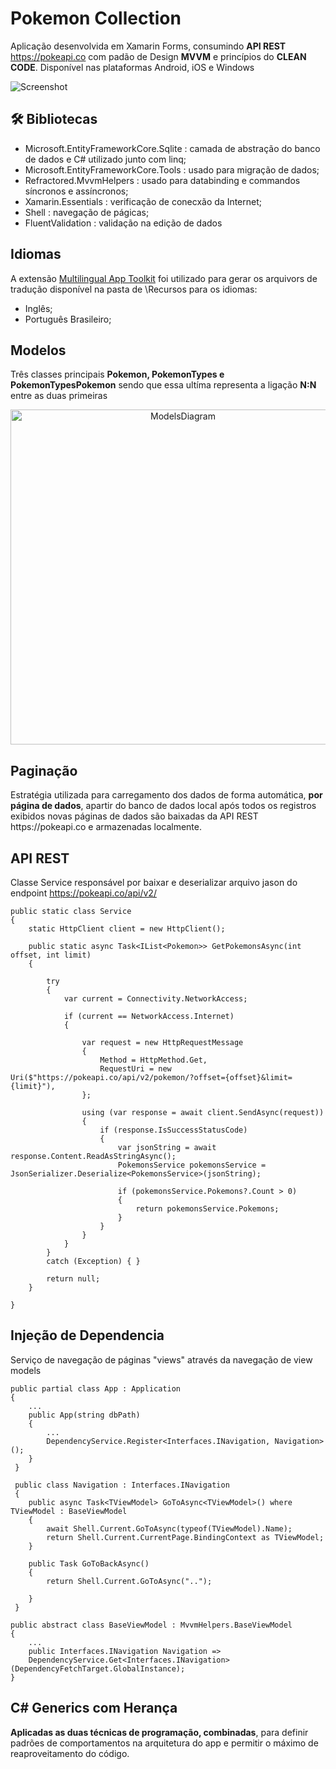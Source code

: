 # Pokemon Collection
Aplicação desenvolvida em Xamarin Forms, consumindo <b>API REST</b> https://pokeapi.co com padão de Design <b>MVVM</b> e princípios do <b>CLEAN CODE</b>. Disponível nas plataformas  Android, iOS e Windows

![Screenshot](https://user-images.githubusercontent.com/68563526/124325397-e591a880-db5a-11eb-8835-c9cdbb7651e4.png)

<h2>🛠 Bibliotecas</h2>

* Microsoft.EntityFrameworkCore.Sqlite : camada de abstração do banco de dados e C# utilizado junto com linq;
* Microsoft.EntityFrameworkCore.Tools : usado para migração de dados;
* Refractored.MvvmHelpers : usado para databinding e commandos síncronos e assíncronos;
* Xamarin.Essentials : verificação de conecxão da Internet;
* Shell : navegação de págicas;
* FluentValidation : validação na edição de dados

<h2>Idiomas</h2>

A extensão <a href="https://pt-br.reactjs.org/">Multilingual App Toolkit</a> foi utilizado para gerar os arquivors de tradução disponível na pasta de \Recursos para os idiomas:
* Inglês;
* Português Brasileiro;

<h2>Modelos</h2>
Três classes principais <b>Pokemon, PokemonTypes e PokemonTypesPokemon</b> sendo que essa ultíma representa a ligação <b>N:N</b> entre as duas primeiras

<p align="center"><img width="536" alt="ModelsDiagram" src="https://user-images.githubusercontent.com/68563526/124351276-c6812e00-dbcf-11eb-9037-be0d072be859.png"></p>

<h2>Paginação</h2>
Estratégia utilizada para carregamento dos dados de forma automática, <b>por página de dados</b>, apartir do banco de dados local após todos os registros exibidos novas páginas de dados são baixadas da API REST https://pokeapi.co e armazenadas localmente. 

<h2>API REST</h2>

Classe Service responsável por baixar e deserializar arquivo jason do endpoint https://pokeapi.co/api/v2/

    public static class Service
    {
        static HttpClient client = new HttpClient();
        
        public static async Task<IList<Pokemon>> GetPokemonsAsync(int offset, int limit)
        {

            try
            {
                var current = Connectivity.NetworkAccess;

                if (current == NetworkAccess.Internet)
                {

                    var request = new HttpRequestMessage
                    {
                        Method = HttpMethod.Get,
                        RequestUri = new Uri($"https://pokeapi.co/api/v2/pokemon/?offset={offset}&limit={limit}"),
                    };

                    using (var response = await client.SendAsync(request))
                    {
                        if (response.IsSuccessStatusCode)
                        {
                            var jsonString = await response.Content.ReadAsStringAsync();
                            PokemonsService pokemonsService = JsonSerializer.Deserialize<PokemonsService>(jsonString);

                            if (pokemonsService.Pokemons?.Count > 0)
                            {
                                return pokemonsService.Pokemons;
                            }
                        }
                    }
                }
            }
            catch (Exception) { }

            return null;
        }
        
    }
    
<h2>Injeção de Dependencia</h2>

Serviço de navegação de páginas "views" através da navegação de view models

    public partial class App : Application
    {
        ...   
        public App(string dbPath)
        {
            ...
            DependencyService.Register<Interfaces.INavigation, Navigation>();
        }   
     }
     
     public class Navigation : Interfaces.INavigation
     {
        public async Task<TViewModel> GoToAsync<TViewModel>() where TViewModel : BaseViewModel
        {
            await Shell.Current.GoToAsync(typeof(TViewModel).Name);
            return Shell.Current.CurrentPage.BindingContext as TViewModel;
        }

        public Task GoToBackAsync()
        {
            return Shell.Current.GoToAsync("..");

        }
     }
     
    public abstract class BaseViewModel : MvvmHelpers.BaseViewModel
    {
        ...
        public Interfaces.INavigation Navigation => 
        DependencyService.Get<Interfaces.INavigation>(DependencyFetchTarget.GlobalInstance);
    }

<h2>C# Generics com Herança</h2>

<b>Aplicadas as duas técnicas de programação, combinadas</b>, para definir padrões de comportamentos na arquitetura do app e permitir o máximo de reaproveitamento do código.

